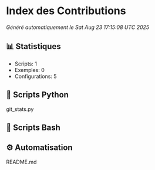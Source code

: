 # Index des Contributions

*Généré automatiquement le Sat Aug 23 17:15:08 UTC 2025*

## 📊 Statistiques
- Scripts: 1
- Exemples: 0
- Configurations: 5

## 🐍 Scripts Python
git_stats.py

## 🔧 Scripts Bash

## ⚙️ Automatisation
README.md
